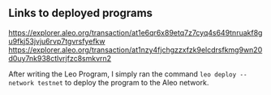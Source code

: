 ## Links to deployed programs
https://explorer.aleo.org/transaction/at1e6qr6x89etq7z7cyq4s649tnruakf8gu9fkj53jvju6rvp7tgvrsfyefkw
https://explorer.aleo.org/transaction/at1nzy4fjchgzzxfzk9elcdrsfkmg9wn20d0uy7nk938ctlvrjfzc8smkvrn2


After writing the Leo Program, I simply ran the command
`leo deploy --network testnet`
to deploy the program to the Aleo network.